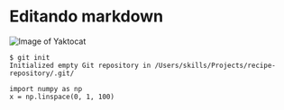 # Editando markdown

![Image of Yaktocat](https://octodex.github.com/images/yaktocat.png)


```
$ git init
Initialized empty Git repository in /Users/skills/Projects/recipe-repository/.git/
```

```
import numpy as np
x = np.linspace(0, 1, 100)
```
